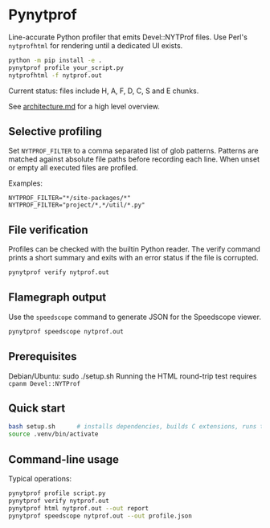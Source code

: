 # Pynytprof

Line-accurate Python profiler that emits Devel::NYTProf files. Use Perl's `nytprofhtml`
for rendering until a dedicated UI exists.

```bash
python -m pip install -e .
pynytprof profile your_script.py
nytprofhtml -f nytprof.out
```

Current status: files include H, A, F, D, C, S and E chunks.

See [architecture.md](docs/architecture.md) for a high level overview.

## Selective profiling
Set `NYTPROF_FILTER` to a comma separated list of glob patterns.
Patterns are matched against absolute file paths before recording each
line. When unset or empty all executed files are profiled.

Examples:

```
NYTPROF_FILTER="*/site-packages/*"
NYTPROF_FILTER="project/*,*/util/*.py"
```

## File verification
Profiles can be checked with the builtin Python reader.
The verify command prints a short summary and exits with
an error status if the file is corrupted.

```bash
pynytprof verify nytprof.out
```

## Flamegraph output
Use the `speedscope` command to generate JSON for the Speedscope viewer.

```bash
pynytprof speedscope nytprof.out
```

## Prerequisites
Debian/Ubuntu:  sudo ./setup.sh
Running the HTML round-trip test requires `cpanm Devel::NYTProf`

## Quick start
```bash
bash setup.sh      # installs dependencies, builds C extensions, runs tests
source .venv/bin/activate
```

## Command-line usage
Typical operations:

```bash
pynytprof profile script.py
pynytprof verify nytprof.out
pynytprof html nytprof.out --out report
pynytprof speedscope nytprof.out --out profile.json
```
